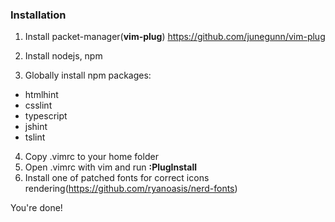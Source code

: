 ### Installation

1. Install packet-manager(**vim-plug**)
https://github.com/junegunn/vim-plug

2. Install nodejs, npm
3. Globally install npm packages:
  - htmlhint
  - csslint
  - typescript
  - jshint
  - tslint
4. Copy .vimrc to your home folder
5. Open .vimrc with vim and run **:PlugInstall**
8. Install one of patched fonts for correct icons rendering(https://github.com/ryanoasis/nerd-fonts)

You're done!
